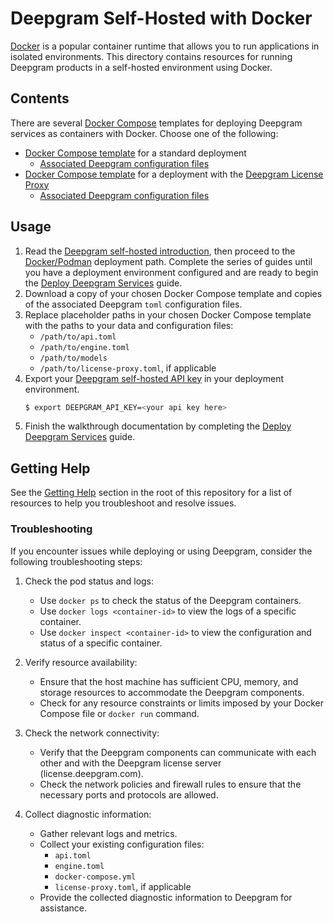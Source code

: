 # Deepgram Self-Hosted with Docker
[Docker](https://docs.docker.com/) is a popular container runtime that allows you to run applications in isolated environments. This directory contains resources for running Deepgram products in a self-hosted environment using Docker.

## Contents

There are several [Docker Compose](https://docs.docker.com/compose/) templates for deploying Deepgram services as containers with Docker. Choose one of the following:

* [Docker Compose template](./docker-compose.standard.yml) for a standard deployment
    * [Associated Deepgram configuration files](../common/standard_deploy/)
* [Docker Compose template](./docker-compose.license-proxy.yml) for a deployment with the [Deepgram License Proxy](https://developers.deepgram.com/docs/license-proxy)
    * [Associated Deepgram configuration files](../common/license_proxy_deploy/)
## Usage
1. Read the [Deepgram self-hosted introduction](https://developers.deepgram.com/docs/self-hosted-introduction), then proceed to the [Docker/Podman](https://developers.deepgram.com/docs/dockerpodman) deployment path. Complete the series of guides until you have a deployment environment configured and are ready to begin the [Deploy Deepgram Services](https://developers.deepgram.com/docs/deploy-deepgram-services) guide.
2. Download a copy of your chosen Docker Compose template and copies of the associated Deepgram `toml` configuration files.
3. Replace placeholder paths in your chosen Docker Compose template with the paths to your data and configuration files:
    * `/path/to/api.toml`
    * `/path/to/engine.toml`
    * `/path/to/models`
    * `/path/to/license-proxy.toml`, if applicable
4. Export your [Deepgram self-hosted API key](https://developers.deepgram.com/docs/on-prem-self-service-tutorial#create-an-on-prem-api-key) in your deployment environment.
    ```bash
    $ export DEEPGRAM_API_KEY=<your api key here>
    ```
4. Finish the walkthrough documentation by completing the [Deploy Deepgram Services](https://developers.deepgram.com/docs/deploy-deepgram-services) guide.

## Getting Help

See the [Getting Help](../README.md#getting-help) section in the root of this repository for a list of resources to help you troubleshoot and resolve issues.

### Troubleshooting

If you encounter issues while deploying or using Deepgram, consider the following troubleshooting steps:

1. Check the pod status and logs:
   - Use `docker ps` to check the status of the Deepgram containers.
   - Use `docker logs <container-id>` to view the logs of a specific container.
   - Use `docker inspect <container-id>` to view the configuration and status of a specific container.

2. Verify resource availability:
   - Ensure that the host machine has sufficient CPU, memory, and storage resources to accommodate the Deepgram components.
   - Check for any resource constraints or limits imposed by your Docker Compose file or `docker run` command.

3. Check the network connectivity:
   - Verify that the Deepgram components can communicate with each other and with the Deepgram license server (license.deepgram.com).
   - Check the network policies and firewall rules to ensure that the necessary ports and protocols are allowed.

4. Collect diagnostic information:
   - Gather relevant logs and metrics.
   - Collect your existing configuration files:
     - `api.toml`
     - `engine.toml`
     - `docker-compose.yml`
     - `license-proxy.toml`, if applicable
   - Provide the collected diagnostic information to Deepgram for assistance.


